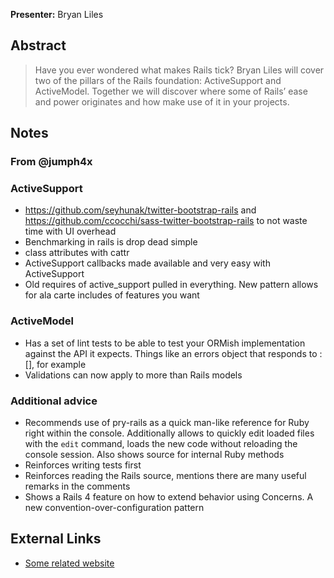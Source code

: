 **Presenter:** Bryan Liles

## Abstract

> Have you ever wondered what makes Rails tick? Bryan Liles will cover two of the pillars of the Rails foundation: ActiveSupport and ActiveModel. Together we will discover where some of Rails’ ease and power originates and how make use of it in your projects.

## Notes

### From @jumph4x

### ActiveSupport

* https://github.com/seyhunak/twitter-bootstrap-rails and https://github.com/ccocchi/sass-twitter-bootstrap-rails to not waste time with UI overhead 
* Benchmarking in rails is drop dead simple
* class attributes with cattr
* ActiveSupport callbacks made available and very easy with ActiveSupport
* Old requires of active_support pulled in everything. New pattern allows for ala carte includes of features you want


### ActiveModel

* Has a set of lint tests to be able to test your ORMish implementation against the API it expects. Things like an errors object that responds to :[], for example
* Validations can now apply to more than Rails models

### Additional advice

* Recommends use of pry-rails as a quick man-like reference for Ruby right within the console. Additionally allows to quickly edit loaded files with the `edit` command, loads the new code without reloading the console session. Also shows source for internal Ruby methods
* Reinforces writing tests first
* Reinforces reading the Rails source, mentions there are many useful remarks in the comments
* Shows a Rails 4 feature on how to extend behavior using Concerns. A new convention-over-configuration pattern



## External Links

* [Some related website](http://www.example.com/)
